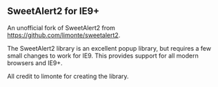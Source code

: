 SweetAlert2 for IE9+
-----------

An unofficial fork of SweetAlert2 from https://github.com/limonte/sweetalert2.

The SweetAlert2 library is an excellent popup library, but requires a few small changes to work for IE9. This provides support for all modern browsers and IE9+. 

All credit to limonte for creating the library.
